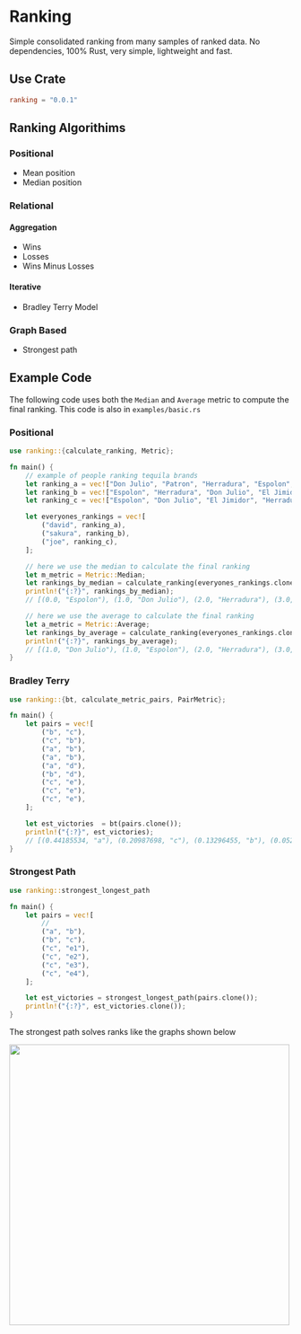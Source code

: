 # Ranking

Simple consolidated ranking from many samples of ranked data. No dependencies, 100% Rust, very simple, lightweight and fast.

## Use Crate
```toml
ranking = "0.0.1"
```

## Ranking Algorithims

### Positional
- Mean position
- Median position

### Relational

#### Aggregation
- Wins
- Losses
- Wins Minus Losses 

#### Iterative
- Bradley Terry Model

### Graph Based

- Strongest path

## Example Code

The following code uses both the `Median` and `Average` metric to compute the final ranking. This code is also in `examples/basic.rs`


### Positional
```rust
use ranking::{calculate_ranking, Metric};

fn main() {
    // example of people ranking tequila brands
    let ranking_a = vec!["Don Julio", "Patron", "Herradura", "Espolon", "El Jimidor"];
    let ranking_b = vec!["Espolon", "Herradura", "Don Julio", "El Jimidor", "Patron"];
    let ranking_c = vec!["Espolon", "Don Julio", "El Jimidor", "Herradura", "Patron"];

    let everyones_rankings = vec![
        ("david", ranking_a),
        ("sakura", ranking_b),
        ("joe", ranking_c),
    ];

    // here we use the median to calculate the final ranking
    let m_metric = Metric::Median;
    let rankings_by_median = calculate_ranking(everyones_rankings.clone(), m_metric);
    println!("{:?}", rankings_by_median);
    // [(0.0, "Espolon"), (1.0, "Don Julio"), (2.0, "Herradura"), (3.0, "El Jimidor"), (4.0, "Patron")]

    // here we use the average to calculate the final ranking
    let a_metric = Metric::Average;
    let rankings_by_average = calculate_ranking(everyones_rankings.clone(), a_metric);
    println!("{:?}", rankings_by_average);
    // [(1.0, "Don Julio"), (1.0, "Espolon"), (2.0, "Herradura"), (3.0, "El Jimidor"), (3.0, "Patron")]
}
```

### Bradley Terry

```rust
use ranking::{bt, calculate_metric_pairs, PairMetric};

fn main() {
    let pairs = vec![
        ("b", "c"),
        ("c", "b"),
        ("a", "b"),
        ("a", "b"),
        ("a", "d"),
        ("b", "d"),
        ("c", "e"),
        ("c", "e"),
        ("c", "e"),
    ];

    let est_victories  = bt(pairs.clone());
    println!("{:?}", est_victories);
    // [(0.44185534, "a"), (0.20987698, "c"), (0.13296455, "b"), (0.052943442, "d"), (0.04120922, "e")]
}
```

### Strongest Path

```rust
use ranking::strongest_longest_path

fn main() {
    let pairs = vec![
        //
        ("a", "b"),
        ("b", "c"),
        ("c", "e1"),
        ("c", "e2"),
        ("c", "e3"),
        ("c", "e4"),
    ];

    let est_victories = strongest_longest_path(pairs.clone());
    println!("{:?}", est_victories.clone());
}
```

The strongest path solves ranks like the graphs shown below  

<img src="https://camo.githubusercontent.com/848daefe73723e9d3d2f1e006a4e926a7e653212/687474703a2f2f6d616b6f706f6f6c2e636f6d2f72616e6b61312e706e67" width="500px"/>
